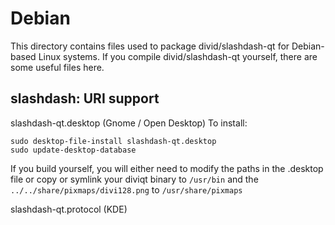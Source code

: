 
Debian
====================
This directory contains files used to package divid/slashdash-qt
for Debian-based Linux systems. If you compile divid/slashdash-qt yourself, there are some useful files here.

## slashdash: URI support ##


slashdash-qt.desktop  (Gnome / Open Desktop)
To install:

	sudo desktop-file-install slashdash-qt.desktop
	sudo update-desktop-database

If you build yourself, you will either need to modify the paths in
the .desktop file or copy or symlink your diviqt binary to `/usr/bin`
and the `../../share/pixmaps/divi128.png` to `/usr/share/pixmaps`

slashdash-qt.protocol (KDE)

